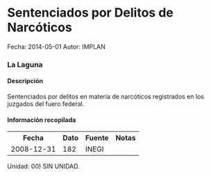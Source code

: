 Sentenciados por Delitos de Narcóticos
=====

Fecha: 2014-05-01
Autor: IMPLAN

### La Laguna

#### Descripción

Sentenciados por delitos en materia de narcóticos registrados en los juzgados del fuero federal.

#### Información recopilada

<table class="table table-hover table-bordered">
  <tr><th>Fecha</th><th>Dato</th><th>Fuente</th><th>Notas</th></tr>
  <tr><td>2008-12-31</td><td>182</td><td>INEGI</td><td></td></tr>
</table>

Unidad: 00) SIN UNIDAD.

